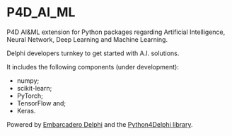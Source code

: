 # P4D_AI_ML
P4D AI&amp;ML extension for Python packages regarding Artificial Intelligence, Neural Network, Deep Learning and Machine Learning.

Delphi developers turnkey to get started with A.I. solutions.

It includes the following components (under development):

* numpy;
* scikit-learn;
* PyTorch;
* TensorFlow and;
* Keras.

Powered by [Embarcadero Delphi](https://www.embarcadero.com/products/delphi) and the [Python4Delphi library](https://github.com/pyscripter/python4delphi).

